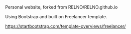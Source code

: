 Personal website, forked from RELNO/RELNO.github.io

Using Bootstrap and built on Freelancer template. 

https://startbootstrap.com/template-overviews/freelancer/
